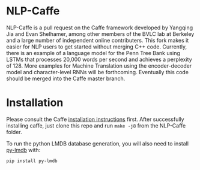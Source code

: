 # NLP-Caffe

NLP-Caffe is a pull request on the Caffe framework developed by Yangqing Jia and Evan Shelhamer, among other members of the BVLC lab at Berkeley and a large number of independent online contributers. This fork makes it easier for NLP users to get started without merging C++ code. Currently, there is an example of a language model for the Penn Tree Bank using LSTMs that processes 20,000 words per second and achieves a perplexity of 128. More examples for Machine Translation using the encoder-decoder model and character-level RNNs will be forthcoming. Eventually this code should be merged into the Caffe master branch.

# Installation

Please consult the Caffe <a href="http://caffe.berkeleyvision.org/installation.html">installation instructions</a> first. After successfully installing caffe, just clone this repo and run `make -j8` from the NLP-Caffe folder.

To run the python LMDB database generation, you will also need to install <a href="https://lmdb.readthedocs.org/en/release/">py-lmdb</a> with:

    pip install py-lmdb
